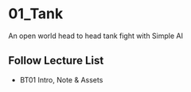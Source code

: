 # 01_Tank
An open world head to head tank fight with Simple AI

## Follow Lecture List
* BT01 Intro, Note & Assets
